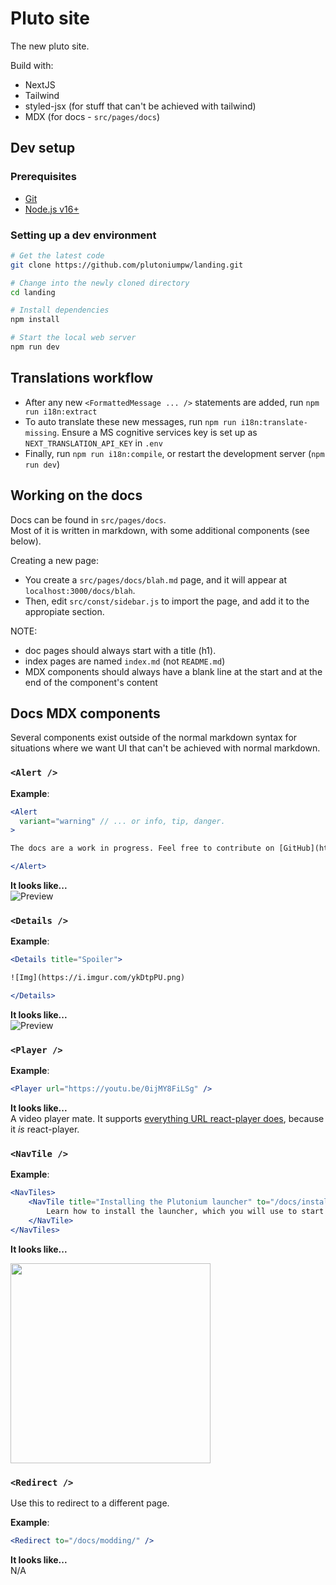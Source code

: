 # Pluto site

The new pluto site.

Build with:

- NextJS
- Tailwind
- styled-jsx (for stuff that can't be achieved with tailwind)
- MDX (for docs - `src/pages/docs`)

## Dev setup

### Prerequisites

- [Git](https://git-scm.com/)
- [Node.js v16+](https://nodejs.org/)

### Setting up a dev environment

```bash
# Get the latest code
git clone https://github.com/plutoniumpw/landing.git

# Change into the newly cloned directory
cd landing

# Install dependencies
npm install

# Start the local web server
npm run dev
```

## Translations workflow

- After any new `<FormattedMessage ... />` statements are added, run `npm run i18n:extract`
- To auto translate these new messages, run `npm run i18n:translate-missing`. Ensure a MS cognitive services key is set up as `NEXT_TRANSLATION_API_KEY` in `.env`
- Finally, run `npm run i18n:compile`, or restart the development server (`npm run dev`) 

## Working on the docs

Docs can be found in `src/pages/docs`.  
Most of it is written in markdown, with some additional components (see below).

Creating a new page:

- You create a `src/pages/docs/blah.md` page, and it will appear at `localhost:3000/docs/blah`.  
- Then, edit `src/const/sidebar.js` to import the page, and add it to the appropiate section.  

NOTE:

- doc pages should always start with a title (h1).  
- index pages are named `index.md` (not `README.md`)
- MDX components should always have a blank line at the start and at the end of the component's content  

## Docs MDX components

Several components exist outside of the normal markdown syntax for situations where we want UI that can't be achieved with normal markdown.

### `<Alert />`

**Example**:

```jsx
<Alert 
  variant="warning" // ... or info, tip, danger.
>

The docs are a work in progress. Feel free to contribute on [GitHub](https://github.com/plutoniumpw/site/).

</Alert>
```

**It looks like...**  
![Preview](https://jari.lol/G5F25VqtTq.png)

### `<Details />`

**Example**:

```jsx
<Details title="Spoiler"> 

![Img](https://i.imgur.com/ykDtpPU.png)

</Details>
```

**It looks like...**  
![Preview](https://jari.lol/e7ink1vhIH.png)

### `<Player />`

**Example**:

```jsx
<Player url="https://youtu.be/0ijMY8FiLSg" />
```

**It looks like...**  
A video player mate. It supports [everything URL react-player does](https://github.com/CookPete/react-player), because it _is_ react-player.

### `<NavTile />`

**Example**:

```jsx
<NavTiles>
    <NavTile title="Installing the Plutonium launcher" to="/docs/install/#plutonium-launcher" className="from-blue-500 to-blue-800 ring-blue-400">
        Learn how to install the launcher, which you will use to start playing on any of our clients.
    </NavTile>
</NavTiles>
```

**It looks like...**  

<img src="https://jari.lol/3k1ZSQdwrs.png" width="320">

### `<Redirect />`  

Use this to redirect to a different page.

**Example**:

```jsx
<Redirect to="/docs/modding/" />
```

**It looks like...**  
N/A
